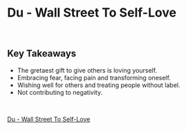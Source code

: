 # Du - Wall Street To Self-Love
<br>

## Key Takeaways <br>

* The gretaest gift to give others is loving yourself.
* Embracing fear, facing pain and transforming oneself.
* Wishing well for others and treating people without label.
* Not contributing to negativity.

<br>

[Du - Wall Street To Self-Love](https://dannymiranda.com/002-du/)

